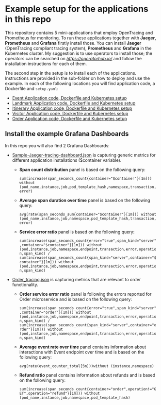 # Example setup for the applications in this repo

This repository contains 5 mini-applications that employ OpenTracing and Prometheus for monitoring.
To run these applications together with **Jaeger**, **Prometheus** and **Grafana** firstly install those. 
You can  install **Jaeger** (OpenTracing compliant tracing system), **Prometheus** and **Grafana** in the Kubernetes cluster.
My suggestion is to use operators to install those; the operators can be searched on _https://operatorhub.io/_ and follow the installation instructions for each of them.

The second step in the setup is to install each of the applications. Instructions are provided in the sub-folder on how to deploy
and use the example. In each of the following locations you will find application code, a Dockerfile and `setup.yaml`:
* [Event Application code, Dockerfile and Kubernetes setup](event/README.md)
* [Landmark Application code, Dockerfile and Kubernetes setup](landmark/README.md)
* [Itinerary Application code, Dockerfile and Kubernetes setup](itinerary/README.md)
* [Visitor Application code, Dockerfile and Kubernetes setup](visitor/README.md)
* [Order Application code, Dockerfile and Kubernetes setup](order/README.md)

## Install the example Grafana Dashboards

In this repo you will also find 2 Grafana Dashboards:
* [Sample-Jaeger-tracing-dashboard.json](Sample-Jaeger-tracing-dashboard.json) is capturing generic metrics for different application installations ($container variable).
  
    * __Span count distribution__ panel is based on the following query:
    
        `
      sum(increase(span_seconds_count{container="$container"}[1m])) without (pod_name,instance,job,pod_template_hash,namespace,transaction,error)
        `

    * __Average span duration over time__ panel is based on the following query:
    
      `
      avg(rate(span_seconds_sum{container="$container"}[1m])) without (pod_name,instance,job,namespace,pod_template_hash,transaction,error)
      `

    * __Service error ratio__ panel is based on the following query:
    
      `
      sum(increase(span_seconds_count{error="true",span_kind="server",container="$container"}[1m])) without (pod,instance,job,namespace,endpoint,transaction,error,operation,span_kind) / sum(increase(span_seconds_count{span_kind="server",container="$container"}[1m])) without (pod,instance,job,namespace,endpoint,transaction,error,operation,span_kind)
      `
* [Order_tracing.json](Order_tracing.json) is capturing metrics that are relevant to order functionality.

    * __Order service error ratio__ panel is following the errors reported for Order microservice and is based on the following query:
    
      `
      sum(increase(span_seconds_count{error="true",span_kind="server",container="order"}[1m])) without (pod,instance,job,namespace,endpoint,transaction,error,operation,span_kind) / sum(increase(span_seconds_count{span_kind="server",container="order"}[1m])) without (pod,instance,job,namespace,endpoint,transaction,error,operation,span_kind)  
      `

    * __Average event rate over time__ panel contains information about interactions with Event endpoint over time and is based on the following query:
    
      `
      avg(rate(event_counter_total[5m]))without (instance,namespace)
      `
    * __Refund ratio__ panel contains information about refunds and is based on the following query:
    
      `
      sum(increase(span_seconds_count{container="order",operation!="GET",operation="refund"}[1m])) without (pod_name,instance,job,namespace,pod_template_hash)
      `      
                  
